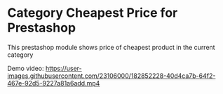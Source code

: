 # Category Cheapest Price for Prestashop

This prestashop module shows price of cheapest product in the current category

Demo video:
https://user-images.githubusercontent.com/23106000/182852228-40d4ca7b-64f2-467e-92d5-9227a81a6add.mp4
